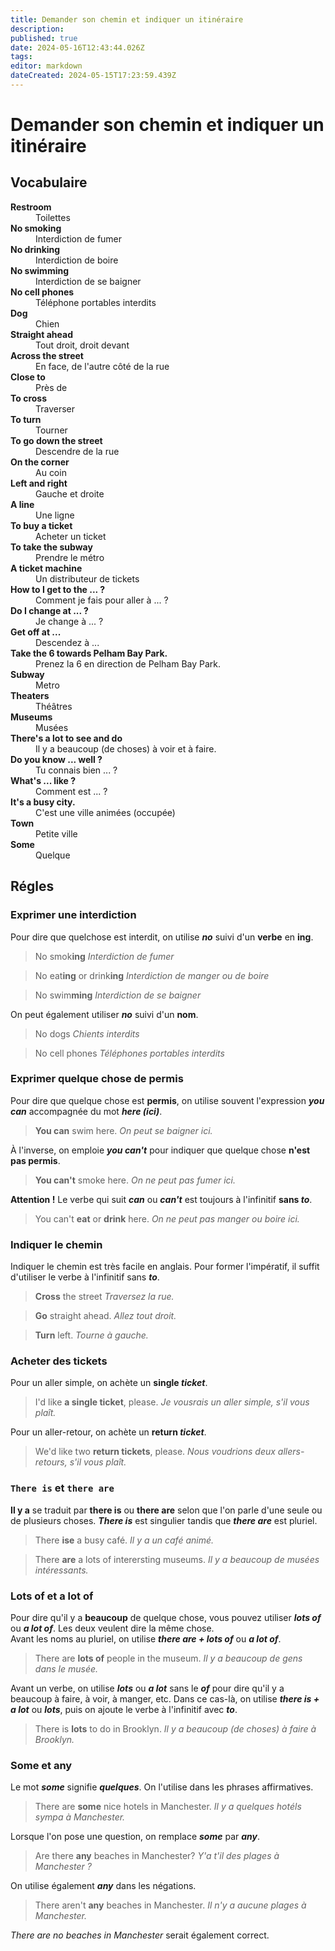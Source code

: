 ```yaml
---
title: Demander son chemin et indiquer un itinéraire
description: 
published: true
date: 2024-05-16T12:43:44.026Z
tags: 
editor: markdown
dateCreated: 2024-05-15T17:23:59.439Z
---
```


# Demander son chemin et indiquer un itinéraire

## Vocabulaire

<dl>
  <dt><strong>Restroom</strong></dt>
  <dd>Toilettes</dd>
  
  <dt><strong>No smoking</strong></dt>
  <dd>Interdiction de fumer</dd>
  
  <dt><strong>No drinking</strong></dt>
  <dd>Interdiction de boire</dd>
  
  <dt><strong>No swimming</strong></dt>
  <dd>Interdiction de se baigner</dd>
  
  <dt><strong>No cell phones</strong></dt>
  <dd>Téléphone portables interdits</dd>
  
  <dt><strong>Dog</strong></dt>
  <dd>Chien</dd>
  
  <dt><strong>Straight ahead</strong></dt>
  <dd>Tout droit, droit devant</dd>
  
  <dt><strong>Across the street</strong></dt>
  <dd>En face, de l'autre côté de la rue</dd>
  
  <dt><strong>Close to</strong></dt>
  <dd>Près de</dd>
  
  <dt><strong>To cross</strong></dt>
  <dd>Traverser</dd>
  
  <dt><strong>To turn</strong></dt>
  <dd>Tourner</dd>
  
  <dt><strong>To go down the street</strong></dt>
  <dd>Descendre de la rue</dd>
  
  <dt><strong>On the corner</strong></dt>
  <dd>Au coin</dd>
  
  <dt><strong>Left and right</strong></dt>
  <dd>Gauche et droite</dd>
  
  <dt><strong>A line</strong></dt>
  <dd>Une ligne</dd>
  
  <dt><strong>To buy a ticket</strong></dt>
  <dd>Acheter un ticket</dd>
  
  <dt><strong>To take the subway</strong></dt>
  <dd>Prendre le métro</dd>
  
  <dt><strong>A ticket machine</strong></dt>
  <dd>Un distributeur de tickets</dd>
  
  <dt><strong>How to I get to the ... ?</strong></dt>
  <dd>Comment je fais pour aller à ... ?</dd>
  
  <dt><strong>Do I change at ... ?</strong></dt>
  <dd>Je change à ... ?</dd>
  
  <dt><strong>Get off at ...</strong></dt>
  <dd>Descendez à ...</dd>
  
  <dt><strong>Take the 6 towards Pelham Bay Park.</strong></dt>
  <dd>Prenez la 6 en direction de Pelham Bay Park.</dd>
  
  <dt><strong>Subway</strong></dt>
  <dd>Metro</dd>
  
  <dt><strong>Theaters</strong></dt>
  <dd>Théâtres</dd>
  
  <dt><strong>Museums</strong></dt>
  <dd>Musées</dd>
  
  <dt><strong>There's a lot to see and do</strong></dt>
  <dd>Il y a beaucoup (de choses) à voir et à faire.</dd>
  
  <dt><strong>Do you know ... well ?</strong></dt>
  <dd>Tu connais bien ... ?</dd>
  
  <dt><strong>What's ... like ?</strong></dt>
  <dd>Comment est ... ?</dd>
  
  <dt><strong>It's a busy city.</strong></dt>
  <dd>C'est une ville animées (occupée)</dd>
  
  <dt><strong>Town</strong></dt>
  <dd>Petite ville</dd>
  
  <dt><strong>Some</strong></dt>
  <dd>Quelque</dd>
  
  <dt><strong></strong></dt>
  <dd></dd>
  
  <dt><strong></strong></dt>
  <dd></dd>
  
  <dt><strong></strong></dt>
  <dd></dd>
  
  <dt><strong></strong></dt>
  <dd></dd>
  
  <dt><strong></strong></dt>
  <dd></dd>
  
  <dt><strong></strong></dt>
  <dd></dd>
  
  <dt><strong></strong></dt>
  <dd></dd>
  
  <dt><strong></strong></dt>
  <dd></dd>
  
  <dt><strong></strong></dt>
  <dd></dd>
  
  <dt><strong></strong></dt>
  <dd></dd>
  
  <dt><strong></strong></dt>
  <dd></dd>
  
  <dt><strong></strong></dt>
  <dd></dd>
  
  <dt><strong></strong></dt>
  <dd></dd>
  
  <dt><strong></strong></dt>
  <dd></dd>
  
  <dt><strong></strong></dt>
  <dd></dd>
  
  <dt><strong></strong></dt>
  <dd></dd>
  
  <dt><strong></strong></dt>
  <dd></dd>
  
  <dt><strong></strong></dt>
  <dd></dd>
  
  <dt><strong></strong></dt>
  <dd></dd>
  
  <dt><strong></strong></dt>
  <dd></dd>
  
  <dt><strong></strong></dt>
  <dd></dd>
  
  <dt><strong></strong></dt>
  <dd></dd>
  
  <dt><strong></strong></dt>
  <dd></dd>
  
  <dt><strong></strong></dt>
  <dd></dd>
  
  <dt><strong></strong></dt>
  <dd></dd>
</dl>

## Régles

### Exprimer une interdiction

Pour dire que quelchose est interdit, on utilise ***no*** suivi d'un **verbe** en **ing**.

> No smok**ing**
> *Interdiction de fumer*

> No eat**ing** or drink**ing**
> *Interdiction de manger ou de boire*

> No swim**ming**
> *Interdiction de se baigner*

On peut également utiliser ***no*** suivi d'un **nom**.

> No dogs
> *Chients interdits*

> No cell phones
> *Téléphones portables interdits*

### Exprimer quelque chose de permis

Pour dire que quelque chose est **permis**, on utilise souvent l'expression ***you can*** accompagnée du mot ***here (ici)***.

> **You can** swim here.
> *On peut se baigner ici.*

À l'inverse, on emploie ***you can't*** pour indiquer que quelque chose **n'est pas permis**.

> **You can't** smoke here.
> *On ne peut pas fumer ici.*

**Attention !** Le verbe qui suit ***can*** ou ***can't*** est toujours à l'infinitif **sans *to***.

> You can't **eat** or **drink** here.
> *On ne peut pas manger ou boire ici.*

### Indiquer le chemin

Indiquer le chemin est très facile en anglais. Pour former l'impératif, il suffit d'utiliser le verbe à l'infinitif sans ***to***.

> **Cross** the street
> *Traversez la rue.*

> **Go** straight ahead.
> *Allez tout droit.*

> **Turn** left.
> *Tourne à gauche.*

### Acheter des tickets

Pour un aller simple, on achète un **single *ticket***.

> I'd like **a single ticket**, please.
> *Je vousrais un aller simple, s'il vous plaît.*

Pour un aller-retour, on achète un **return *ticket***.

> We'd like two **return tickets**, please.
> *Nous voudrions deux allers-retours, s'il vous plaît.*


### `There is` et `there are`

**Il y a** se traduit par **there is** ou **there are** selon que l'on parle d'une seule ou de plusieurs choses. ***There is*** est singulier tandis que ***there are*** est pluriel.

> There **ise** a busy café.
> *Il y a un café animé.*

> There **are** a lots of interersting museums.
> *Il y a beaucoup de musées intéressants.*

### **Lots of** et **a lot of**

Pour dire qu'il y a **beaucoup** de quelque chose, vous pouvez utiliser ***lots of*** ou ***a lot of***. Les deux veulent dire la même chose.  
Avant les noms au pluriel, on utilise ***there are + lots of*** ou ***a lot of***.

> There are **lots of** people in the museum.
> *Il y a beaucoup de gens dans le musée.*

Avant un verbe, on utilise ***lots*** ou ***a lot*** sans le ***of*** pour dire qu'il y a beaucoup à faire, à voir, à manger, etc.
Dans ce cas-là, on utilise ***there is + a lot*** ou ***lots***, puis on ajoute le verbe à l'infinitif avec ***to***.

> There is **lots** to do in Brooklyn.
> *Il y a beaucoup (de choses) à faire à Brooklyn.*

### **Some** et **any**

Le mot ***some*** signifie ***quelques***. On l'utilise dans les phrases affirmatives.

> There are **some** nice hotels in Manchester.
> *Il y a quelques hotéls sympa à Manchester.*

Lorsque l'on pose une question, on remplace ***some*** par ***any***.

> Are there **any** beaches in Manchester?
> *Y'a t'il des plages à Manchester ?*

On utilise également ***any*** dans les négations.

> There aren't **any** beaches in Manchester.
> *Il n'y a aucune plages à Manchester.*

*There are no beaches in Manchester* serait également correct.